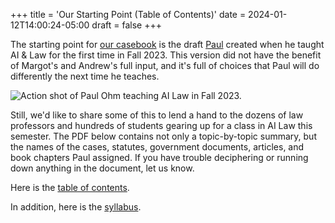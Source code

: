 +++
title = 'Our Starting Point (Table of Contents)'
date = 2024-01-12T14:00:24-05:00
draft = false
+++

The starting point for [our casebook](/posts/about-the-book) is the draft [Paul](https://www.law.georgetown.edu/faculty/paul-ohm/) created when he taught AI & Law for the first time in Fall 2023. This version did not have the benefit of Margot's and Andrew's full input, and it's full of choices that Paul will do differently the next time he teaches.

![Action shot of Paul Ohm teaching AI Law in Fall 2023.](/img/paul.teaching.ailaw.png)

Still, we'd like to share some of this to lend a hand to the dozens of law professors and hundreds of students gearing up for a class in AI Law this semester. The PDF below contains not only a topic-by-topic summary, but the names of the cases, statutes, government documents, articles, and book chapters Paul assigned. If you have trouble deciphering or running down anything in the document, let us know.

Here is the [table of contents](/docs/ailaw.ToC.fall2023.pdf).

In addition, here is the [syllabus](/docs/ailaw.syllabus.ohmgeorgetown.fall2023.pdf).
